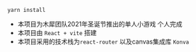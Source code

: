 `yarn install` 

+ 本项目为木犀团队2021年圣诞节推出的单人小游戏 个人完成
+ 本项目由 `React + vite` 搭建
+ 本项目采用的技术栈为`react-router` 以及canvas集成库 `Konva`
